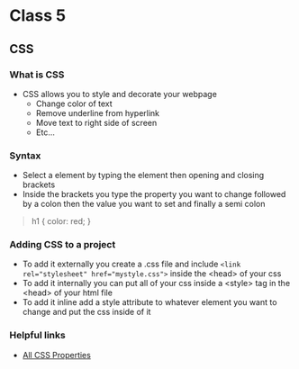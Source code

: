 # Class 5

## CSS

### What is CSS

- CSS allows you to style and decorate your webpage
  - Change color of text
  - Remove underline from hyperlink
  - Move text to right side of screen
  - Etc...

### Syntax

- Select a element by typing the element then opening and closing brackets
- Inside the brackets you type the property you want to change followed by a colon then the value you want to set and finally a semi colon

> h1 {
>    color: red;
>}

### Adding CSS to a project

- To add it externally you create a .css file and include `<link rel="stylesheet" href="mystyle.css">` inside the &lt;head> of your css
- To add it internally you can put all of your css inside a &lt;style> tag in the &lt;head> of your html file
- To add it inline add a style attribute to whatever element you want to change and put the css inside of it

### Helpful links

- [All CSS Properties](https://developer.mozilla.org/en-US/docs/Web/CSS/Reference#index)

